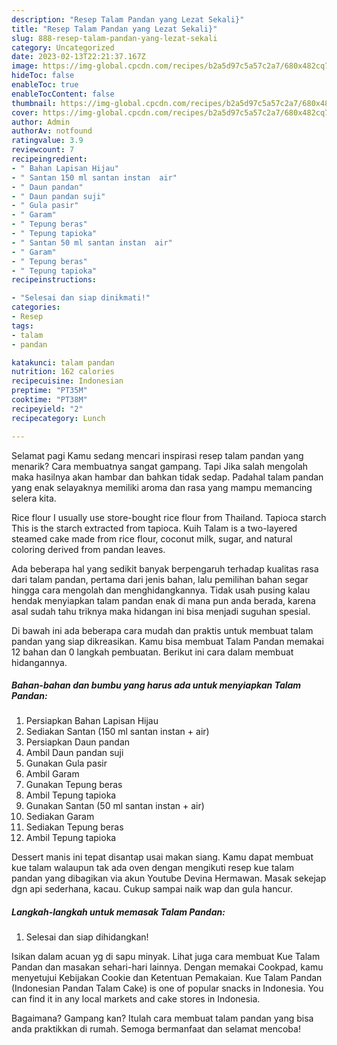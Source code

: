 ```yaml
---
description: "Resep Talam Pandan yang Lezat Sekali}"
title: "Resep Talam Pandan yang Lezat Sekali}"
slug: 888-resep-talam-pandan-yang-lezat-sekali
category: Uncategorized
date: 2023-02-13T22:21:37.167Z
image: https://img-global.cpcdn.com/recipes/b2a5d97c5a57c2a7/680x482cq70/talam-pandan-foto-resep-utama.jpg
hideToc: false
enableToc: true
enableTocContent: false
thumbnail: https://img-global.cpcdn.com/recipes/b2a5d97c5a57c2a7/680x482cq70/talam-pandan-foto-resep-utama.jpg
cover: https://img-global.cpcdn.com/recipes/b2a5d97c5a57c2a7/680x482cq70/talam-pandan-foto-resep-utama.jpg
author: Admin
authorAv: notfound
ratingvalue: 3.9
reviewcount: 7
recipeingredient:
- " Bahan Lapisan Hijau"
- " Santan 150 ml santan instan  air"
- " Daun pandan"
- " Daun pandan suji"
- " Gula pasir"
- " Garam"
- " Tepung beras"
- " Tepung tapioka"
- " Santan 50 ml santan instan  air"
- " Garam"
- " Tepung beras"
- " Tepung tapioka"
recipeinstructions:

- "Selesai dan siap dinikmati!"
categories:
- Resep
tags:
- talam
- pandan

katakunci: talam pandan 
nutrition: 162 calories
recipecuisine: Indonesian
preptime: "PT35M"
cooktime: "PT38M"
recipeyield: "2"
recipecategory: Lunch

---
```



Selamat pagi Kamu sedang mencari inspirasi resep talam pandan yang menarik? Cara membuatnya sangat gampang. Tapi Jika salah mengolah maka hasilnya akan hambar dan bahkan tidak sedap. Padahal talam pandan yang enak selayaknya memiliki aroma dan rasa yang mampu memancing selera kita.


Rice flour I usually use store-bought rice flour from Thailand. Tapioca starch This is the starch extracted from tapioca. Kuih Talam is a two-layered steamed cake made from rice flour, coconut milk, sugar, and natural coloring derived from pandan leaves.

Ada beberapa hal yang sedikit banyak berpengaruh terhadap kualitas rasa dari talam pandan, pertama dari jenis bahan, lalu pemilihan bahan segar hingga cara mengolah dan menghidangkannya. Tidak usah pusing kalau hendak menyiapkan talam pandan enak di mana pun anda berada, karena asal sudah tahu triknya maka hidangan ini bisa menjadi suguhan spesial.


Di bawah ini ada beberapa cara mudah dan praktis untuk membuat talam pandan yang siap dikreasikan. Kamu bisa membuat Talam Pandan memakai 12 bahan dan 0 langkah pembuatan. Berikut ini cara dalam membuat hidangannya.

<!--inarticleads1-->

##### Bahan-bahan dan bumbu yang harus ada untuk menyiapkan Talam Pandan:

1. Persiapkan  Bahan Lapisan Hijau
1. Sediakan  Santan (150 ml santan instan + air)
1. Persiapkan  Daun pandan
1. Ambil  Daun pandan suji
1. Gunakan  Gula pasir
1. Ambil  Garam
1. Gunakan  Tepung beras
1. Ambil  Tepung tapioka
1. Gunakan  Santan (50 ml santan instan + air)
1. Sediakan  Garam
1. Sediakan  Tepung beras
1. Ambil  Tepung tapioka


Dessert manis ini tepat disantap usai makan siang. Kamu dapat membuat kue talam walaupun tak ada oven dengan mengikuti resep kue talam pandan yang dibagikan via akun Youtube Devina Hermawan. Masak sekejap dgn api sederhana, kacau. Cukup sampai naik wap dan gula hancur. 

<!--inarticleads2-->

##### Langkah-langkah untuk memasak Talam Pandan:


1. Selesai dan siap dihidangkan!

Isikan dalam acuan yg di sapu minyak. Lihat juga cara membuat Kue Talam Pandan dan masakan sehari-hari lainnya. Dengan memakai Cookpad, kamu menyetujui Kebijakan Cookie dan Ketentuan Pemakaian. Kue Talam Pandan (Indonesian Pandan Talam Cake) is one of popular snacks in Indonesia. You can find it in any local markets and cake stores in Indonesia. 

Bagaimana? Gampang kan? Itulah cara membuat talam pandan yang bisa anda praktikkan di rumah. Semoga bermanfaat dan selamat mencoba!
